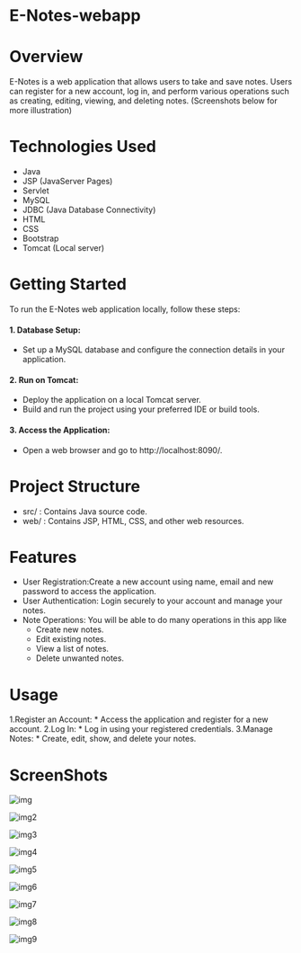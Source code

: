 # E-Notes-webapp

# Overview

E-Notes is a web application that allows users to take and save notes. Users can register for a new account, log in, and perform various operations such as creating, editing, viewing, and deleting notes.
(Screenshots below for more illustration)

# Technologies Used

* Java
* JSP (JavaServer Pages)
* Servlet
* MySQL
* JDBC (Java Database Connectivity)
* HTML
* CSS
* Bootstrap
* Tomcat (Local server)

# Getting Started
To run the E-Notes web application locally, follow these steps:

#### 1. Database Setup:
   * Set up a MySQL database and configure the connection details in your application.

#### 2. Run on Tomcat:
   * Deploy the application on a local Tomcat server.
   * Build and run the project using your preferred IDE or build tools.

#### 3. Access the Application:
   * Open a web browser and go to http://localhost:8090/.


# Project Structure
  * src/ : Contains Java source code.
  * web/ : Contains JSP, HTML, CSS, and other web resources.

# Features
  * User Registration:Create a new account using name, email and new password to access the application.
  * User Authentication: Login securely to your account and manage your notes.
  * Note Operations: You will be able to do many operations in this app like
      * Create new notes.
      * Edit existing notes.
      * View a list of notes.
      * Delete unwanted notes.

# Usage
  1.Register an Account:
    * Access the application and register for a new account.
  2.Log In:
    * Log in using your registered credentials.
  3.Manage Notes:
    * Create, edit, show, and delete your notes.

# ScreenShots

![img](https://github.com/user-attachments/assets/cefb37be-dcd8-4e90-924a-4eb1c31c8db5)

![img2](https://github.com/user-attachments/assets/cac8dbcc-eb4c-43b9-9840-86aa38c2719f)

![img3](https://github.com/user-attachments/assets/de93ba97-9384-4263-b919-3c0548c85551)

![img4](https://github.com/user-attachments/assets/39ba57ad-5bf0-453b-ac0d-efa2f8f689d3)

![img5](https://github.com/user-attachments/assets/6a3a983b-ff91-4aca-9588-e8f30f32dcfc)

![img6](https://github.com/user-attachments/assets/4e7add09-2fa8-4233-beb4-fab5c7bcaea5)

![img7](https://github.com/user-attachments/assets/9dcb4469-ceb5-450c-9936-24c2b09193dc)

![img8](https://github.com/user-attachments/assets/d595f717-eb1c-4c7b-b9af-0c973d40627d)

![img9](https://github.com/user-attachments/assets/7582dff1-be6c-462a-b62c-1dd1cfc4404a)
